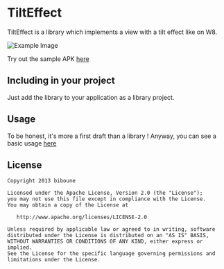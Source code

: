 TiltEffect
==================

TiltEffect is a library which implements a view with a tilt effect like on W8. 

![Example Image][1]

Try out the sample APK [here][2]

Including in your project
-------------------------

Just add the library to your application as a library project.

Usage
---------

To be honest, it's more a first draft than a library !
Anyway, you can see a basic usage [here][3]

License
-----------

    Copyright 2013 biboune

    Licensed under the Apache License, Version 2.0 (the "License");
    you may not use this file except in compliance with the License.
    You may obtain a copy of the License at

       http://www.apache.org/licenses/LICENSE-2.0

    Unless required by applicable law or agreed to in writing, software
    distributed under the License is distributed on an "AS IS" BASIS,
    WITHOUT WARRANTIES OR CONDITIONS OF ANY KIND, either express or implied.
    See the License for the specific language governing permissions and
    limitations under the License.
  
 [1]: https://raw.github.com/biboune/TiltEffect/master/graphics/TiltEffect.gif
 [2]: https://raw.github.com/biboune/TiltEffect/master/TiltEffect-release-unsigned.apk
 [3]: https://github.com/biboune/TiltEffect/tree/master/TiltEffect
